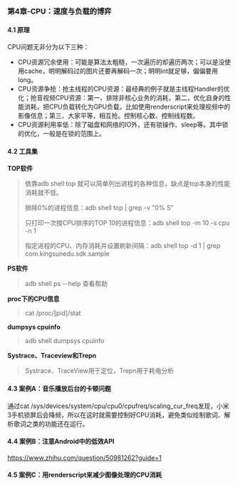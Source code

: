 ### 第4章-CPU：速度与负载的博弈

#### 4.1 原理

CPU问题无非分为以下三种：

- CPU资源冗余使用：可能是算法太粗糙，一次遍历的却遍历两次；可以是没使用cache，明明解码过的图片还要再解码一次；明明int就足够，偏偏要用long。
- CPU资源争抢：抢主线程的CPU资源：最经典的例子就是主线程Handler的优化；抢音视频CPU资源：第一、排除非核心业务的消耗，第二，优化自身的性能消耗，把CPU负载转化为GPU负载，比如使用renderscript来处理视频中的影像信息；第三、大家平等，相互抢。控制核心数、控制线程数。
- CPU资源利用率低：除了磁盘和网络的IO外，还有锁操作、sleep等。其中锁的优化，一般是在锁的范围上。

#### 4.2 工具集

**TOP软件**

> 依靠adb shell top 就可以简单列出进程的各种信息，缺点是top本身的性能消耗就不低。
>
> 排除0%的进程信息：adb shell top | grep -v "0% S"
>
> 只打印一次按CPU排序的TOP 10的进程信息：adb shell top -m 10 -s cpu -n 1
>
> 指定进程的CPU、内存消耗并设置刷新间隔：adb shell top -d 1 | grep com.kingsunedu.sdk.sample

**PS软件**

> adb shell ps --help 查看帮助

**proc下的CPU信息**

> cat /proc/[pid]/stat

**dumpsys cpuinfo**

> adb shell dumpsys cpuinfo

**Systrace、Traceview和Trepn**

> Systrace、TraceView用于定位，Trepn用于耗电分析

#### 4.3 案例A：音乐播放后台的卡顿问题

通过cat /sys/devices/system/cpu/cpu0/cpufreq/scaling_cur_freq发现，小米3手机锁屏后会降频，所以在这时就需要控制好CPU消耗，避免类似绘制歌词、解析歌词之类的功能还在运行。

#### 4.4 案例B：注意Android中的低效API

https://www.zhihu.com/question/50981262?guide=1

#### 4.5 案例C：用renderscript来减少图像处理的CPU消耗





